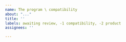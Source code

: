 ```yaml
---
name: The program \ compatibility
about: "..."
title: ''
labels: awaiting review, -1 compatibility, -2 product
assignees: ''

---
```



